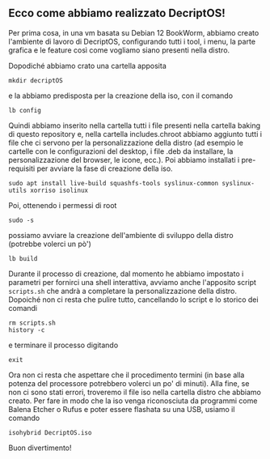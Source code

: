 ## Ecco come abbiamo realizzato DecriptOS!

Per prima cosa, in una vm basata su Debian 12 BookWorm, abbiamo creato l'ambiente di lavoro di DecriptOS, configurando tutti i tool, i menu, la parte grafica e le feature così come vogliamo siano presenti nella distro.

Dopodiché abbiamo crato una cartella apposita
```
mkdir decriptOS
```
e la abbiamo predisposta per la creazione della iso, con il comando
```
lb config
```
Quindi abbiamo inserito nella cartella tutti i file presenti nella cartella baking di questo repository e, nella cartella includes.chroot abbiamo aggiunto tutti i file che ci servono per la personalizzazione della distro (ad esempio le cartelle con le configurazioni del desktop, i file .deb da installare, la personalizzazione del browser, le icone, ecc.).
Poi abbiamo installati i pre-requisiti per avviare la fase di creazione della iso.
```
sudo apt install live-build squashfs-tools syslinux-common syslinux-utils xorriso isolinux
```
Poi, ottenendo i permessi di root
```
sudo -s
```
possiamo avviare la creazione dell'ambiente di sviluppo della distro (potrebbe volerci un pò')
```
lb build
```
Durante il processo di creazione, dal momento he abbiamo impostato i parametri per fornirci una shell interattiva, avviamo anche l'apposito script `scripts.sh` che andrà a completare la personalizzazione della distro.
Dopoiché non ci resta che pulire tutto, cancellando lo script e lo storico dei comandi
```
rm scripts.sh
history -c
```
e terminare il processo digitando
```
exit
```
Ora non ci resta che aspettare che il procedimento termini (in base alla potenza del processore potrebbero volerci un po' di minuti).
Alla fine, se non ci sono stati errori, troveremo il file iso nella cartella distro che abbiamo creato.
Per fare in modo che la iso venga riconosciuta da programmi come Balena Etcher o Rufus e poter essere flashata su una USB, usiamo il comando
```
isohybrid DecriptOS.iso
```
Buon divertimento!





